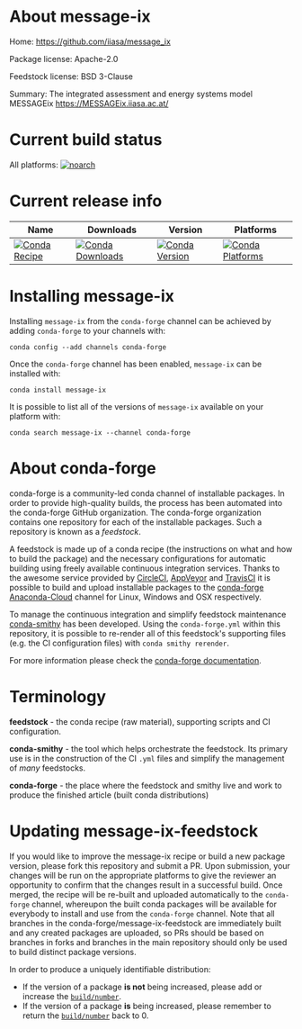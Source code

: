 About message-ix
================

Home: https://github.com/iiasa/message_ix

Package license: Apache-2.0

Feedstock license: BSD 3-Clause

Summary: The integrated assessment and energy systems model MESSAGEix https://MESSAGEix.iiasa.ac.at/



Current build status
====================

All platforms:
[![noarch](https://img.shields.io/circleci/project/github/conda-forge/message-ix-feedstock/master.svg?label=noarch)](https://circleci.com/gh/conda-forge/message-ix-feedstock)

Current release info
====================

| Name | Downloads | Version | Platforms |
| --- | --- | --- | --- |
| [![Conda Recipe](https://img.shields.io/badge/recipe-message--ix-green.svg)](https://anaconda.org/conda-forge/message-ix) | [![Conda Downloads](https://img.shields.io/conda/dn/conda-forge/message-ix.svg)](https://anaconda.org/conda-forge/message-ix) | [![Conda Version](https://img.shields.io/conda/vn/conda-forge/message-ix.svg)](https://anaconda.org/conda-forge/message-ix) | [![Conda Platforms](https://img.shields.io/conda/pn/conda-forge/message-ix.svg)](https://anaconda.org/conda-forge/message-ix) |

Installing message-ix
=====================

Installing `message-ix` from the `conda-forge` channel can be achieved by adding `conda-forge` to your channels with:

```
conda config --add channels conda-forge
```

Once the `conda-forge` channel has been enabled, `message-ix` can be installed with:

```
conda install message-ix
```

It is possible to list all of the versions of `message-ix` available on your platform with:

```
conda search message-ix --channel conda-forge
```


About conda-forge
=================

conda-forge is a community-led conda channel of installable packages.
In order to provide high-quality builds, the process has been automated into the
conda-forge GitHub organization. The conda-forge organization contains one repository
for each of the installable packages. Such a repository is known as a *feedstock*.

A feedstock is made up of a conda recipe (the instructions on what and how to build
the package) and the necessary configurations for automatic building using freely
available continuous integration services. Thanks to the awesome service provided by
[CircleCI](https://circleci.com/), [AppVeyor](http://www.appveyor.com/)
and [TravisCI](https://travis-ci.org/) it is possible to build and upload installable
packages to the [conda-forge](https://anaconda.org/conda-forge)
[Anaconda-Cloud](http://docs.anaconda.org/) channel for Linux, Windows and OSX respectively.

To manage the continuous integration and simplify feedstock maintenance
[conda-smithy](http://github.com/conda-forge/conda-smithy) has been developed.
Using the ``conda-forge.yml`` within this repository, it is possible to re-render all of
this feedstock's supporting files (e.g. the CI configuration files) with ``conda smithy rerender``.

For more information please check the [conda-forge documentation](https://conda-forge.org/docs/).

Terminology
===========

**feedstock** - the conda recipe (raw material), supporting scripts and CI configuration.

**conda-smithy** - the tool which helps orchestrate the feedstock.
                   Its primary use is in the construction of the CI ``.yml`` files
                   and simplify the management of *many* feedstocks.

**conda-forge** - the place where the feedstock and smithy live and work to
                  produce the finished article (built conda distributions)


Updating message-ix-feedstock
=============================

If you would like to improve the message-ix recipe or build a new
package version, please fork this repository and submit a PR. Upon submission,
your changes will be run on the appropriate platforms to give the reviewer an
opportunity to confirm that the changes result in a successful build. Once
merged, the recipe will be re-built and uploaded automatically to the
`conda-forge` channel, whereupon the built conda packages will be available for
everybody to install and use from the `conda-forge` channel.
Note that all branches in the conda-forge/message-ix-feedstock are
immediately built and any created packages are uploaded, so PRs should be based
on branches in forks and branches in the main repository should only be used to
build distinct package versions.

In order to produce a uniquely identifiable distribution:
 * If the version of a package **is not** being increased, please add or increase
   the [``build/number``](http://conda.pydata.org/docs/building/meta-yaml.html#build-number-and-string).
 * If the version of a package **is** being increased, please remember to return
   the [``build/number``](http://conda.pydata.org/docs/building/meta-yaml.html#build-number-and-string)
   back to 0.